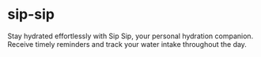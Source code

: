 # sip-sip
Stay hydrated effortlessly with Sip Sip, your personal hydration companion.
Receive timely reminders and track your water intake throughout the day.
